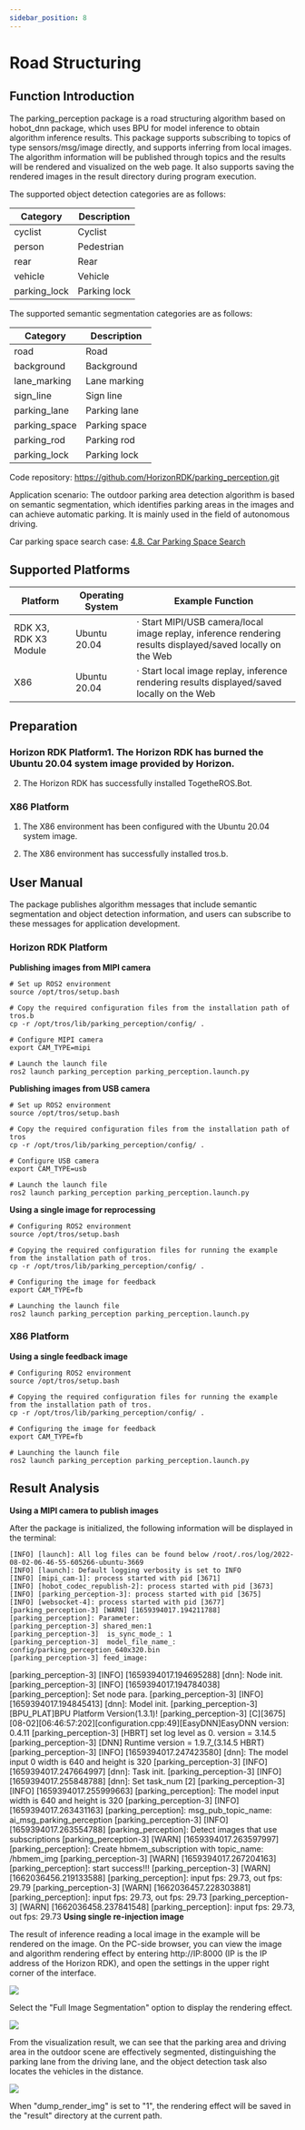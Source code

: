 ```yaml
---
sidebar_position: 8
---
```

# Road Structuring

## Function Introduction

The parking_perception package is a road structuring algorithm based on hobot_dnn package, which uses BPU for model inference to obtain algorithm inference results.
This package supports subscribing to topics of type sensors/msg/image directly, and supports inferring from local images. The algorithm information will be published through topics and the results will be rendered and visualized on the web page. It also supports saving the rendered images in the result directory during program execution.

The supported object detection categories are as follows:

| Category      | Description |
| ------------- | ----------- |
| cyclist       | Cyclist     |
| person        | Pedestrian  |
| rear          | Rear        |
| vehicle       | Vehicle     |
| parking_lock  | Parking lock|

The supported semantic segmentation categories are as follows:
 
| Category         | Description |
| ---------------- | ----------- |
| road             | Road        |
| background       | Background  |
| lane_marking     | Lane marking|
| sign_line        | Sign line   |
| parking_lane     | Parking lane|
| parking_space    | Parking space|
| parking_rod      | Parking rod |
| parking_lock     | Parking lock|

Code repository: <https://github.com/HorizonRDK/parking_perception.git>

Application scenario: The outdoor parking area detection algorithm is based on semantic segmentation, which identifies parking areas in the images and can achieve automatic parking. It is mainly used in the field of autonomous driving.

Car parking space search case: [4.8. Car Parking Space Search](../../apps/parking_search)

## Supported Platforms

| Platform             | Operating System | Example Function                                            |
| -------------------- | ---------------- | ------------------------------------------------------------|
| RDK X3, RDK X3 Module| Ubuntu 20.04     | · Start MIPI/USB camera/local image replay, inference rendering results displayed/saved locally on the Web| 
| X86                  | Ubuntu 20.04     | · Start local image replay, inference rendering results displayed/saved locally on the Web|

## Preparation

### Horizon RDK Platform1. The Horizon RDK has burned the Ubuntu 20.04 system image provided by Horizon.

2. The Horizon RDK has successfully installed TogetheROS.Bot.

### X86 Platform

1. The X86 environment has been configured with the Ubuntu 20.04 system image.

2. The X86 environment has successfully installed tros.b.

## User Manual

The package publishes algorithm messages that include semantic segmentation and object detection information, and users can subscribe to these messages for application development.

### Horizon RDK Platform

**Publishing images from MIPI camera**

```shell
# Set up ROS2 environment
source /opt/tros/setup.bash

# Copy the required configuration files from the installation path of tros.b
cp -r /opt/tros/lib/parking_perception/config/ .

# Configure MIPI camera
export CAM_TYPE=mipi

# Launch the launch file
ros2 launch parking_perception parking_perception.launch.py 
```

**Publishing images from USB camera**

```shell
# Set up ROS2 environment
source /opt/tros/setup.bash

# Copy the required configuration files from the installation path of tros
cp -r /opt/tros/lib/parking_perception/config/ .

# Configure USB camera
export CAM_TYPE=usb

# Launch the launch file
ros2 launch parking_perception parking_perception.launch.py 
```

**Using a single image for reprocessing**

```shell
# Configuring ROS2 environment
source /opt/tros/setup.bash

# Copying the required configuration files for running the example from the installation path of tros.
cp -r /opt/tros/lib/parking_perception/config/ .

# Configuring the image for feedback
export CAM_TYPE=fb

# Launching the launch file
ros2 launch parking_perception parking_perception.launch.py 
```

### X86 Platform

**Using a single feedback image**

```shell
# Configuring ROS2 environment
source /opt/tros/setup.bash

# Copying the required configuration files for running the example from the installation path of tros.
cp -r /opt/tros/lib/parking_perception/config/ .

# Configuring the image for feedback
export CAM_TYPE=fb

# Launching the launch file
ros2 launch parking_perception parking_perception.launch.py 
```

## Result Analysis

**Using a MIPI camera to publish images**

After the package is initialized, the following information will be displayed in the terminal:

```
[INFO] [launch]: All log files can be found below /root/.ros/log/2022-08-02-06-46-55-605266-ubuntu-3669
[INFO] [launch]: Default logging verbosity is set to INFO
[INFO] [mipi_cam-1]: process started with pid [3671]
[INFO] [hobot_codec_republish-2]: process started with pid [3673]
[INFO] [parking_perception-3]: process started with pid [3675]
[INFO] [websocket-4]: process started with pid [3677]
[parking_perception-3] [WARN] [1659394017.194211788] [parking_perception]: Parameter:
[parking_perception-3] shared_men:1
[parking_perception-3]  is_sync_mode_: 1
[parking_perception-3]  model_file_name_: config/parking_perception_640x320.bin
[parking_perception-3] feed_image:
```
[parking_perception-3] [INFO] [1659394017.194695288] [dnn]: Node init.
[parking_perception-3] [INFO] [1659394017.194784038] [parking_perception]: Set node para.
[parking_perception-3] [INFO] [1659394017.194845413] [dnn]: Model init.
[parking_perception-3] [BPU_PLAT]BPU Platform Version(1.3.1)!
[parking_perception-3] [C][3675][08-02][06:46:57:202][configuration.cpp:49][EasyDNN]EasyDNN version: 0.4.11
[parking_perception-3] [HBRT] set log level as 0. version = 3.14.5
[parking_perception-3] [DNN] Runtime version = 1.9.7_(3.14.5 HBRT)
[parking_perception-3] [INFO] [1659394017.247423580] [dnn]: The model input 0 width is 640 and height is 320
[parking_perception-3] [INFO] [1659394017.247664997] [dnn]: Task init.
[parking_perception-3] [INFO] [1659394017.255848788] [dnn]: Set task_num [2]
[parking_perception-3] [INFO] [1659394017.255999663] [parking_perception]: The model input width is 640 and height is 320
[parking_perception-3] [INFO] [1659394017.263431163] [parking_perception]: msg_pub_topic_name: ai_msg_parking_perception
[parking_perception-3] [INFO] [1659394017.263554788] [parking_perception]: Detect images that use subscriptions
[parking_perception-3] [WARN] [1659394017.263597997] [parking_perception]: Create hbmem_subscription with topic_name: /hbmem_img
[parking_perception-3] [WARN] [1659394017.267204163] [parking_perception]: start success!!!
[parking_perception-3] [WARN] [1662036456.219133588] [parking_perception]: input fps: 29.73, out fps: 29.79
[parking_perception-3] [WARN] [1662036457.228303881] [parking_perception]: input fps: 29.73, out fps: 29.73
[parking_perception-3] [WARN] [1662036458.237841548] [parking_perception]: input fps: 29.73, out fps: 29.73
**Using single re-injection image**

The result of inference reading a local image in the example will be rendered on the image. On the PC-side browser, you can view the image and algorithm rendering effect by entering http://IP:8000 (IP is the IP address of the Horizon RDK), and open the settings in the upper right corner of the interface.

![](./image/box_adv/operation_1.png)

Select the "Full Image Segmentation" option to display the rendering effect.

![](./image/box_adv/operation_2.png)

From the visualization result, we can see that the parking area and driving area in the outdoor scene are effectively segmented, distinguishing the parking lane from the driving lane, and the object detection task also locates the vehicles in the distance.

![](./image/box_adv/render.png)

When "dump_render_img" is set to "1", the rendering effect will be saved in the "result" directory at the current path.